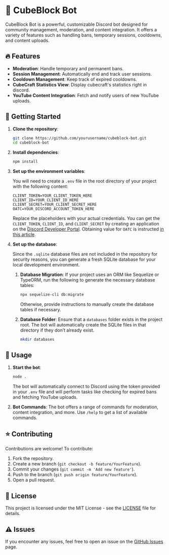 # 🧊 CubeBlock Bot

CubeBlock Bot is a powerful, customizable Discord bot designed for community management, moderation, and content integration. It offers a variety of features such as handling bans, temporary sessions, cooldowns, and content uploads.

## 🔥 Features

- **Moderation**: Handle temporary and permanent bans.
- **Session Management**: Automatically end and track user sessions.
- **Cooldown Management**: Keep track of expired cooldowns.
- **CubeCraft Statistics View**: Display cubecraft's statistics right in discord.
- **YouTube Content Integration**: Fetch and notify users of new YouTube uploads.

## 🚀 Getting Started

1. **Clone the repository**:
   ```bash
   git clone https://github.com/yourusername/cubeblock-bot.git
   cd cubeblock-bot
   ```

2. **Install dependencies**:
   ```bash
   npm install
   ```

3. **Set up the environment variables**:

   You will need to create a `.env` file in the root directory of your project with the following content:

   ```env
   CLIENT_TOKEN=YOUR_CLIENT_TOKEN_HERE
   CLIENT_ID=YOUR_CLIENT_ID_HERE
   CLIENT_SECRET=YOUR_CLIENT_SECRET_HERE
   OATC=YOUR_DISCORD_ACCOUNT_TOKEN_HERE
   ```

   Replace the placeholders with your actual credentials. You can get the `CLIENT_TOKEN`, `CLIENT_ID`, and `CLIENT_SECRET` by creating an application on the [Discord Developer Portal](https://discord.com/developers/applications). Obtaining value for `OATC` is instructed [in this article](https://www.geeksforgeeks.org/how-to-get-discord-token/).

4. **Set up the database**:

   Since the `.sqlite` database files are not included in the repository for security reasons, you can generate a fresh SQLite database for your local development environment.

   1. **Database Migration**:
      If your project uses an ORM like Sequelize or TypeORM, run the following to generate the necessary database tables:

      ```bash
      npx sequelize-cli db:migrate
      ```

      Otherwise, provide instructions to manually create the database tables if necessary.

   2. **Database Folder**:
      Ensure that a `databases` folder exists in the project root. The bot will automatically create the SQLite files in that directory if they don’t already exist.

      ```bash
      mkdir databases
      ```

## 🔰 Usage

1. **Start the bot**:
   ```bash
   node .
   ```

   The bot will automatically connect to Discord using the token provided in your `.env` file and will perform tasks like checking for expired bans and fetching YouTube uploads.

2. **Bot Commands**:
   The bot offers a range of commands for moderation, content integration, and more. Use `/help` to get a list of available commands.

## ⭐ Contributing

Contributions are welcome! To contribute:

1. Fork the repository.
2. Create a new branch (`git checkout -b feature/YourFeature`).
3. Commit your changes (`git commit -m 'Add new feature'`).
4. Push to the branch (`git push origin feature/YourFeature`).
5. Open a pull request.

## 📝 License

This project is licensed under the MIT License - see the [LICENSE](LICENSE) file for details.

## ⚠️ Issues

If you encounter any issues, feel free to open an issue on the [GitHub Issues](https://github.com/OptiFiire/cubeblock/issues) page.